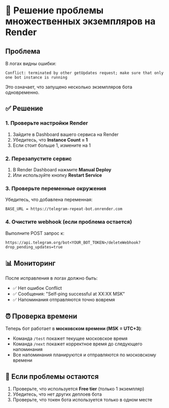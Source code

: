 # 🚨 Решение проблемы множественных экземпляров на Render

## Проблема
В логах видны ошибки:
```
Conflict: terminated by other getUpdates request; make sure that only one bot instance is running
```

Это означает, что запущено несколько экземпляров бота одновременно.

## ✅ Решение

### 1. Проверьте настройки Render
1. Зайдите в Dashboard вашего сервиса на Render
2. Убедитесь, что **Instance Count = 1**
3. Если стоит больше 1, измените на 1

### 2. Перезапустите сервис
1. В Render Dashboard нажмите **Manual Deploy**
2. Или используйте кнопку **Restart Service**

### 3. Проверьте переменные окружения
Убедитесь, что добавлена переменная:
```
BASE_URL = https://telegram-repeat-bot.onrender.com
```

### 4. Очистите webhook (если проблема остается)
Выполните POST запрос к:
```
https://api.telegram.org/bot<YOUR_BOT_TOKEN>/deleteWebhook?drop_pending_updates=true
```

## 📊 Мониторинг

После исправления в логах должно быть:
- ✅ Нет ошибок Conflict
- ✅ Сообщения: "Self-ping successful at XX:XX MSK"
- ✅ Напоминания отправляются точно вовремя

## ⏰ Проверка времени

Теперь бот работает в **московском времени (MSK = UTC+3)**:
- Команда `/test` покажет текущее московское время
- Команда `/next` покажет корректное время до следующего напоминания
- Все напоминания планируются и отправляются по московскому времени

## 🔧 Если проблемы остаются

1. Проверьте, что используется **Free tier** (только 1 экземпляр)
2. Убедитесь, что нет других деплоев бота
3. Проверьте, что токен бота используется только в одном месте 